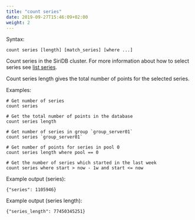 ```yaml
---
title: "count series"
date: 2019-09-27T15:46:09+02:00
weight: 2
---
```


Syntax:

	count series [length] [match_series] [where ...]

Count series in the SiriDB cluster. For more information about how to select
series see [list series](../list_series).

Count series length gives the total number of points for the selected series.

Examples:

	# Get number of series
	count series

	# Get the total number of points in the database
	count series length

	# Get number of series in group `group_server01`
	count series `group_server01`

	# Get number of points for series in pool 0
	count series length where pool == 0

	# Get the number of series which started in the last week
	count series where start > now - 1w and start <= now


Example output (series):

	{"series": 1105946}


Example output (series length):

	{"series_length": 77450345251}